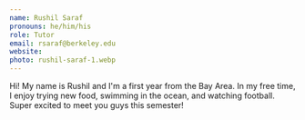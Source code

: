 ```yaml
---
name: Rushil Saraf
pronouns: he/him/his
role: Tutor
email: rsaraf@berkeley.edu
website: 
photo: rushil-saraf-1.webp
---
```


Hi! My name is Rushil and I'm a first year from the Bay Area. In my free time, I enjoy trying new food, swimming in the ocean, and watching football. Super excited to meet you guys this semester!